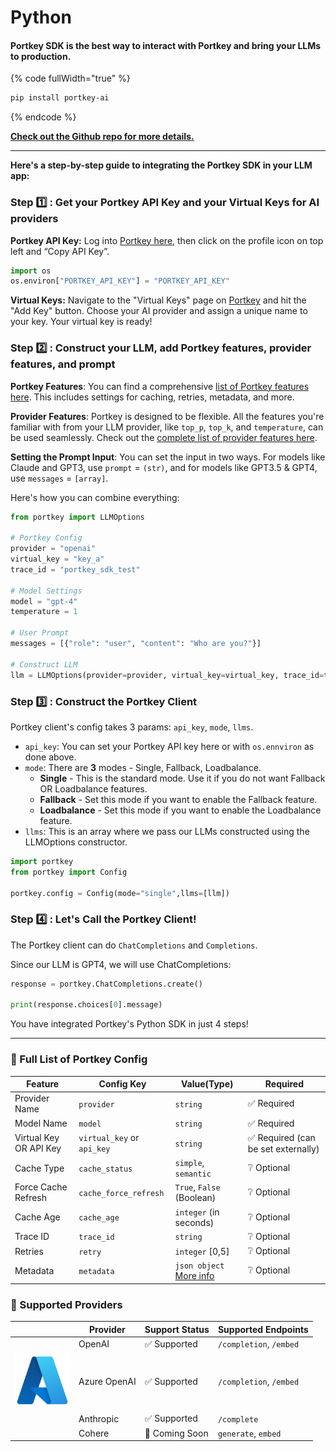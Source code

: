 # Python

#### Portkey SDK is the best way to interact with Portkey and bring your LLMs to production.

{% code fullWidth="true" %}
```bash
pip install portkey-ai
```
{% endcode %}

[**Check out the Github repo for more details.**](https://github.com/portkey-ai/portkey-python-sdk)

***

**Here's a step-by-step guide to integrating the Portkey SDK in your LLM app:**

### **Step 1️⃣ : Get your Portkey API Key and your Virtual Keys for AI providers**

**Portkey API Key:** Log into [Portkey here](https://app.portkey.ai/), then click on the profile icon on top left and “Copy API Key”.

```python
import os
os.environ["PORTKEY_API_KEY"] = "PORTKEY_API_KEY"
```

**Virtual Keys:** Navigate to the "Virtual Keys" page on [Portkey](https://app.portkey.ai/) and hit the "Add Key" button. Choose your AI provider and assign a unique name to your key. Your virtual key is ready!

### **Step 2️⃣ : Construct your LLM, add Portkey features, provider features, and prompt**

**Portkey Features**: You can find a comprehensive [list of Portkey features here](https://github.com/portkey-ai/portkey-python-sdk#%F0%9F%93%94-list-of-portkey-features). This includes settings for caching, retries, metadata, and more.

**Provider Features**: Portkey is designed to be flexible. All the features you're familiar with from your LLM provider, like `top_p`, `top_k`, and `temperature`, can be used seamlessly. Check out the [complete list of provider features here](https://github.com/Portkey-AI/portkey-python-sdk/blob/af0814ebf4f1961b5dfed438918fe68b26ef5f1e/portkey/api\_resources/utils.py#L137).

**Setting the Prompt Input**: You can set the input in two ways. For models like Claude and GPT3, use `prompt` = `(str)`, and for models like GPT3.5 & GPT4, use `messages` = `[array]`.

Here's how you can combine everything:

```python
from portkey import LLMOptions

# Portkey Config
provider = "openai"
virtual_key = "key_a"
trace_id = "portkey_sdk_test"

# Model Settings
model = "gpt-4"
temperature = 1

# User Prompt
messages = [{"role": "user", "content": "Who are you?"}]

# Construct LLM
llm = LLMOptions(provider=provider, virtual_key=virtual_key, trace_id=trace_id, model=model, temperature=temperature, messages=messages)
```

### **Step 3️⃣ : Construct the Portkey Client**

Portkey client's config takes 3 params: `api_key`, `mode`, `llms`.

* `api_key`: You can set your Portkey API key here or with `os.ennviron` as done above.
* `mode`: There are **3** modes - Single, Fallback, Loadbalance.
  * **Single** - This is the standard mode. Use it if you do not want Fallback OR Loadbalance features.
  * **Fallback** - Set this mode if you want to enable the Fallback feature.
  * **Loadbalance** - Set this mode if you want to enable the Loadbalance feature.
* `llms`: This is an array where we pass our LLMs constructed using the LLMOptions constructor.

```python
import portkey
from portkey import Config

portkey.config = Config(mode="single",llms=[llm])
```

### **Step 4️⃣ : Let's Call the Portkey Client!**

The Portkey client can do `ChatCompletions` and `Completions`.

Since our LLM is GPT4, we will use ChatCompletions:

```python
response = portkey.ChatCompletions.create()

print(response.choices[0].message)
```

You have integrated Portkey's Python SDK in just 4 steps!

***

### **📔 Full List of Portkey Config**

| Feature                | Config Key                 | Value(Type)                                                                     | Required                           |
| ---------------------- | -------------------------- | ------------------------------------------------------------------------------- | ---------------------------------- |
| Provider Name          | `provider`                 | `string`                                                                        | ✅ Required                         |
| Model Name             | `model`                    | `string`                                                                        | ✅ Required                         |
| Virtual Key OR API Key | `virtual_key` or `api_key` | `string`                                                                        | ✅ Required (can be set externally) |
| Cache Type             | `cache_status`             | `simple`, `semantic`                                                            | ❔ Optional                         |
| Force Cache Refresh    | `cache_force_refresh`      | `True`, `False` (Boolean)                                                       | ❔ Optional                         |
| Cache Age              | `cache_age`                | `integer` (in seconds)                                                          | ❔ Optional                         |
| Trace ID               | `trace_id`                 | `string`                                                                        | ❔ Optional                         |
| Retries                | `retry`                    | `integer` \[0,5]                                                                | ❔ Optional                         |
| Metadata               | `metadata`                 | `json object` [More info](https://docs.portkey.ai/key-features/custom-metadata) | ❔ Optional                         |

### **🤝 Supported Providers**

<table><thead><tr><th width="88"></th><th>Provider</th><th>Support Status</th><th>Supported Endpoints</th></tr></thead><tbody><tr><td><a href="https://github.com/Portkey-AI/portkey-python-sdk/blob/main/docs/images/openai.png"><img src="https://github.com/Portkey-AI/portkey-python-sdk/raw/main/docs/images/openai.png" alt="" data-size="line"></a></td><td>OpenAI</td><td>✅ Supported</td><td><code>/completion</code>, <code>/embed</code></td></tr><tr><td><a href="https://github.com/Portkey-AI/portkey-python-sdk/blob/main/docs/images/azure.png"><img src="https://github.com/Portkey-AI/portkey-python-sdk/raw/main/docs/images/azure.png" alt="" data-size="line"></a></td><td>Azure OpenAI</td><td>✅ Supported</td><td><code>/completion</code>, <code>/embed</code></td></tr><tr><td><a href="https://github.com/Portkey-AI/portkey-python-sdk/blob/main/docs/images/anthropic.png"><img src="https://github.com/Portkey-AI/portkey-python-sdk/raw/main/docs/images/anthropic.png" alt="" data-size="line"></a></td><td>Anthropic</td><td>✅ Supported</td><td><code>/complete</code></td></tr><tr><td><a href="https://github.com/Portkey-AI/portkey-python-sdk/blob/main/docs/images/cohere.png"><img src="https://github.com/Portkey-AI/portkey-python-sdk/raw/main/docs/images/cohere.png" alt="" data-size="line"></a></td><td>Cohere</td><td>🚧 Coming Soon</td><td><code>generate</code>, <code>embed</code></td></tr></tbody></table>
